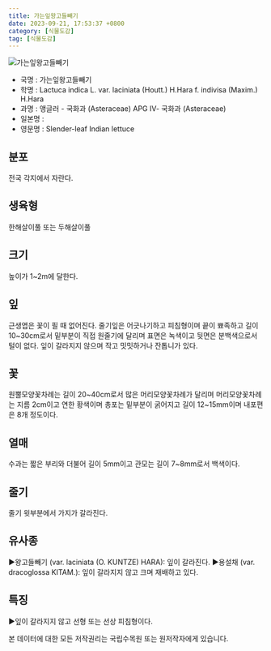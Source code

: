 ```yaml
---
title: 가는잎왕고들빼기
date: 2023-09-21, 17:53:37 +0800
category: [식물도감]
tag: [식물도감]
---
```




![가는잎왕고들빼기](http://www.nature.go.kr/fileUpload/plants/basic/Compositae/Lactuca/17761/17761_1_th2.jpg)
- 국명 : 가는잎왕고들빼기
- 학명 : Lactuca indica L. var. laciniata (Houtt.) H.Hara f. indivisa (Maxim.) H.Hara
- 과명 : 앵글러 - 국화과 (Asteraceae) APG Ⅳ- 국화과 (Asteraceae)
- 일본명 : 
- 영문명 : Slender-leaf Indian lettuce


## 분포
전국 각지에서 자란다.
## 생육형
한해살이풀 또는 두해살이풀
## 크기
높이가 1~2m에 달한다.
## 잎
근생엽은 꽃이 필 때 없어진다. 줄기잎은 어긋나기하고 피침형이며 끝이 뾰족하고 길이 10~30cm로서 밑부분이 직접 원줄기에 달리며 표면은 녹색이고 뒷면은 분백색으로서 털이 없다. 잎이 갈라지지 않으며 작고 밋밋하거나 잔톱니가 있다.
## 꽃
원뿔모양꽃차례는 길이 20~40cm로서 많은 머리모양꽃차례가 달리며 머리모양꽃차례는 지름 2cm이고 연한 황색이며 총포는 밑부분이 굵어지고 길이 12~15mm이며 내포편은 8개 정도이다.
## 열매
수과는 짧은 부리와 더불어 길이 5mm이고 관모는 길이 7~8mm로서 백색이다.
## 줄기
줄기 윗부분에서 가지가 갈라진다.
## 유사종
▶왕고들빼기 (var. laciniata (O. KUNTZE) HARA): 잎이 갈라진다. ▶용설채 (var. dracoglossa KITAM.): 잎이 갈라지지 않고 크며 재배하고 있다.
## 특징
▶잎이 갈라지지 않고 선형 또는 선상 피침형이다.






본 데이터에 대한 모든 저작권리는 국립수목원 또는 원저작자에게 있습니다.
